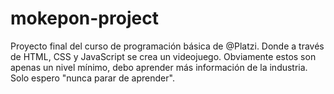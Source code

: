 # mokepon-project
Proyecto final del curso de programación básica de @Platzi. Donde a través de HTML, CSS y JavaScript se crea un videojuego. Obviamente estos son apenas un nivel mínimo, debo aprender más información de la industria. Solo espero "nunca parar de aprender".
